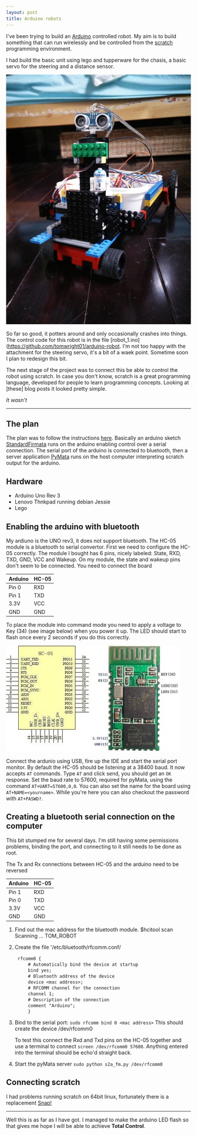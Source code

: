 ```yaml
---
layout: post
title: Arduino robots
---
```


I've been trying to build an [Arduino](http://arduino.cc) controlled robot. My aim is to build something that can run wirelessly and be controlled from the [scratch](https://scratch.mit.edu/) programming environment.

I had build the basic unit using lego and tupperware for the chasis, a basic servo for the steering and a distance sensor. 

![Arduino Robot](/images/robot_s.jpg "Arduino Robot")

So far so good, it potters around and only occasionally crashes into things. The control code for this robot is in the file [robot_1.ino](https://github.com/tomwright01/arduino-robot. I'm not too happy with the attachment for the steering servo, it's a bit of a waek point. Sometime soon I plan to redesign this bit.

The next stage of the project was to connect this be able to control the robot using scratch. In case you don't know, scratch is a great programming language, developed for people to learn programming concepts. Looking at [these] blog posts it looked pretty simple.

*It wasn't*

----

## The plan

The plan was to follow the instructions [here](http://www.instructables.com/id/Mobile-Robotics-with-Scratch-How-to-Integrate-Scra/). Basically an arduino sketch [StandardFirmata](https://github.com/firmata/arduino) runs on the arduino enabling control over a serial connection. The serial port of the arduino is connected to bluetooth, then a server application [PyMata](https://github.com/MrYsLab/PyMata) runs on the host computer interpreting scratch output for the arduino. 

## Hardware

* Arduino Uno Rev 3
* Lenovo Thnkpad running debian Jessie
* Lego

## Enabling the arduino with bluetooth

My ardiuno is the UNO rev3, it does not support bluetooth. The HC-05 module is a bluetooth to serial convertor. First we need to configure the HC-05 correctly. The module I bought has 6 pins, nicely labeled: State, RXD, TXD, GND, VCC and Wakeup. On my module, the state and wakeup pins don't seem to be connected. You need to connect the board

| Arduino | HC-05|
| --------|------- |
| Pin 0   | RXD |
| Pin 1   | TXD |
| 3.3V    | VCC |
| GND     | GND |

To place the module into command mode you need to apply a voltage to Key (34) (see image below) when you power it up. The LED should start to flash once every 2 seconds if you do this correctly.

![HC-05](/images/HC-05.jpg)

Connect the ardunio using USB, fire up the IDE and start the serial port monitor. By default the HC-05 should be listening at a 38400 baud. It now accepts `AT` commands. Type `AT` and click send, you should get an `OK` response. Set the baud rate to 57600, required for pyMata, using the command `AT+UART=57600,0,0`. You can also set the name for the board using `AT+NAME=<yourname>`. While you're here you can also checkout the password with `AT+PASWD?`.

## Creating a bluetooth serial connection on the computer

This bit stumped me for several days. I'm still having some permissions problems, binding the port, and connecting to it still needs to be done as root.

The Tx and Rx connections between HC-05 and the arduino need to be reversed

| Arduino | HC-05|
| --------|------- |
| Pin 1   | RXD |
| Pin 0   | TXD |
| 3.3V    | VCC |
| GND     | GND |

1. Find out the mac address for the bluetooth module.
        $hcitool scan
            Scanning ...
	    <mac address>	TOM_ROBOT

2. Create the file '/etc/bluetooth/rfcomm.conf/

        rfcomm0 {
            # Automatically bind the device at startup
            bind yes;
            # Bluetooth address of the device
            device <mac address>;
            # RFCOMM channel for the connection
            channel	1;
            # Description of the connection
            comment "Arduino";
            }

3. Bind to the serial port:
    `sudo rfcomm bind 0 <mac address>`
    This should create the device /dev/rfcomm0

    To test this connect the Rxd and Txd pins on the HC-05 together and use a terminal to connect `screen /dev/rfcomm0 57600`. Anything entered into the terminal should be echo'd straight back.

4. Start the pyMata server
    `sudo python s2a_fm.py /dev/rfcomm0`

## Connecting scratch

I had problems running scratch on 64bit linux, fortunately there is a replacement [Snap!](http://snap.berkeley.edu/snapsource/snap.html)

----

Well this is as far as I have got. I managed to make the arduino LED flash so that gives me hope I will be able to achieve __Total Control__.


